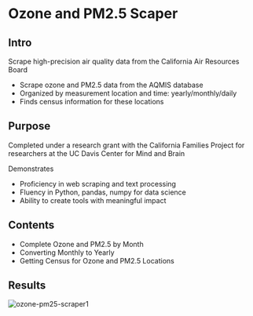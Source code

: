 # Ozone and PM2.5 Scaper

## Intro
Scrape high-precision air quality data from the California Air Resources Board
- Scrape ozone and PM2.5 data from the AQMIS database
- Organized by measurement location and time: yearly/monthly/daily
- Finds census information for these locations

## Purpose
Completed under a research grant with the California Families Project for researchers at the UC Davis Center for Mind and Brain

Demonstrates
- Proficiency in web scraping and text processing
- Fluency in Python, pandas, numpy for data science
- Ability to create tools with meaningful impact

## Contents
- Complete Ozone and PM2.5 by Month
- Converting Monthly to Yearly
- Getting Census for Ozone and PM2.5 Locations

## Results
<img src="http://nathanjchan.com/images/ozone-pm25-scraper1.png" alt="ozone-pm25-scraper1"/>
